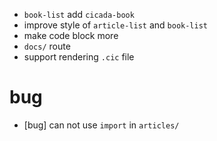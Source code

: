 - `book-list` add `cicada-book`
- improve style of `article-list` and `book-list`
- make code block more
- `docs/` route
- support rendering `.cic` file

# bug

- [bug] can not use `import` in `articles/`
